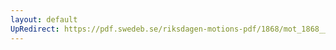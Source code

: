 ```yaml
---
layout: default
UpRedirect: https://pdf.swedeb.se/riksdagen-motions-pdf/1868/mot_1868__ak__00125/mot_1868__ak__00125_002.pdf
---
```

